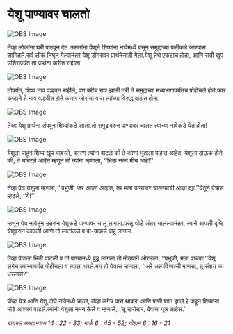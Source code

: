 # ‌‌‌येशू पाण्यावर चालतो

![OBS Image](https://cdn.door43.org/obs/jpg/360px/obs-en-31-01.jpg)

‌‌‌तेंव्हा लोकांना घरी पाठवून देत असतांना येशूने शिष्यांना नावेमध्ये बसून समुद्राच्या  पलीकडे जाण्यास सांगितले.‌‌‌सर्व लोक निघून गेल्यानंतर येशू डोंगरावर प्रार्थनेसाठी गेला.‌‌‌येशू तेथे एकटाच होता, आणि रात्री खुप उशिरापर्यंत तो प्रार्थना करीत राहीला.

![OBS Image](https://cdn.door43.org/obs/jpg/360px/obs-en-31-02.jpg)

‌‌‌तोपर्यंत, शिष्य नाव वल्हवत राहीले, पण बरीच रात्र झाली तरी ते समुद्राच्या मध्यभागापर्यंतच पोहोचले होते.फार कष्टाने ते नाव वल्हवीत होते कारण जोराचा वारा त्यांच्या विरुद्ध वाहात होता.

![OBS Image](https://cdn.door43.org/obs/jpg/360px/obs-en-31-03.jpg)

‌‌‌तेंव्हा येशू प्रार्थना संपवून शिष्यांकडे आला.‌‌‌तो समुद्रावरुन पाण्यावर चालत त्यांच्या नावेकडे येत होता!

![OBS Image](https://cdn.door43.org/obs/jpg/360px/obs-en-31-04.jpg)

‌‌‌येशूला पाहून शिष्य खूप घाबरले, कारण त्यांना वाटले की ते कोणा भुताला पाहात आहेत. येशूला ठाऊक होते की, ते घाबरले आहेत म्हणून तो त्यांना म्हणाला, ‘‘भिऊ नका.‌‌‌मीच आहे!’’

![OBS Image](https://cdn.door43.org/obs/jpg/360px/obs-en-31-05.jpg)

‌‌‌तेंव्हा पेत्र येशूला म्हणला, ‘‘प्रभुजी, जर आपण आहात, तर मला पाण्यावर चालण्याची आज्ञा द्या.’’‌‌‌येशूने पेत्रास म्हटले, ‘‘ये!’’

![OBS Image](https://cdn.door43.org/obs/jpg/360px/obs-en-31-06.jpg)

‌‌‌म्हणून पेत्र नावेतून उतरुन येशूकडे पाण्यावर चालू लागला.‌‌‌परंतू थोडे अंतर चालल्यानंतर, त्याने आपली दृष्टि येशूवरुन काढली आणि तो लाटांकडे व वा-याकडे पाहू लागला.

![OBS Image](https://cdn.door43.org/obs/jpg/360px/obs-en-31-07.jpg)

‌‌‌तेंव्हा पेत्राला भिती वाटली व तो पाण्यामध्ये बुडू लागला.‌‌‌तो मोठयाने ओरडला, ‘‘प्रभुजी, मला वाचवा!’’‌‌‌येशू लगेच त्याच्यापर्यंत पोहोंचला व त्याला धरले.‌‌‌मग तो पेत्रास म्हणाला, ‘‘अरे अल्पविश्वासी माणसा, तू संशय का धरलास?’’

![OBS Image](https://cdn.door43.org/obs/jpg/360px/obs-en-31-08.jpg)

‌‌‌जेंव्हा पेत्र आणि येशू दोघे नावेमध्ये चढले, तेंव्हा लगेच वारा थांबला आणि पाणी शांत झाले.‌‌‌हे पाहून शिष्यांना मोठे आश्चर्य वाटले.‌‌‌त्यांनी येशूला नमन केले व म्हणाले, ‘‘तू खरोखर, देवाचा पूत्र आहेस.’’

_बायबल कथा:‌‌‌मत्तय 14 : 22 - 33; मार्क 6 : 45 - 52; योहान 6 : 16 - 21_